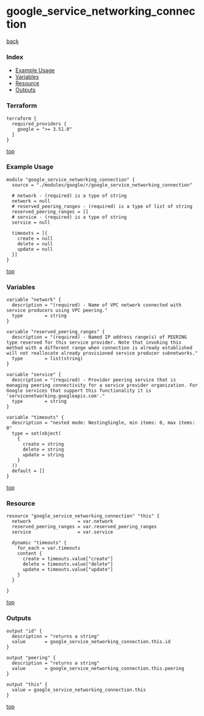 # google_service_networking_connection

[back](../google.md)

### Index

- [Example Usage](#example-usage)
- [Variables](#variables)
- [Resource](#resource)
- [Outputs](#outputs)

### Terraform

```hcl
terraform {
  required_providers {
    google = ">= 3.51.0"
  }
}
```

[top](#index)

### Example Usage

```hcl
module "google_service_networking_connection" {
  source = "./modules/google/r/google_service_networking_connection"

  # network - (required) is a type of string
  network = null
  # reserved_peering_ranges - (required) is a type of list of string
  reserved_peering_ranges = []
  # service - (required) is a type of string
  service = null

  timeouts = [{
    create = null
    delete = null
    update = null
  }]
}
```

[top](#index)

### Variables

```hcl
variable "network" {
  description = "(required) - Name of VPC network connected with service producers using VPC peering."
  type        = string
}

variable "reserved_peering_ranges" {
  description = "(required) - Named IP address range(s) of PEERING type reserved for this service provider. Note that invoking this method with a different range when connection is already established will not reallocate already provisioned service producer subnetworks."
  type        = list(string)
}

variable "service" {
  description = "(required) - Provider peering service that is managing peering connectivity for a service provider organization. For Google services that support this functionality it is 'servicenetworking.googleapis.com'."
  type        = string
}

variable "timeouts" {
  description = "nested mode: NestingSingle, min items: 0, max items: 0"
  type = set(object(
    {
      create = string
      delete = string
      update = string
    }
  ))
  default = []
}
```

[top](#index)

### Resource

```hcl
resource "google_service_networking_connection" "this" {
  network                 = var.network
  reserved_peering_ranges = var.reserved_peering_ranges
  service                 = var.service

  dynamic "timeouts" {
    for_each = var.timeouts
    content {
      create = timeouts.value["create"]
      delete = timeouts.value["delete"]
      update = timeouts.value["update"]
    }
  }

}
```

[top](#index)

### Outputs

```hcl
output "id" {
  description = "returns a string"
  value       = google_service_networking_connection.this.id
}

output "peering" {
  description = "returns a string"
  value       = google_service_networking_connection.this.peering
}

output "this" {
  value = google_service_networking_connection.this
}
```

[top](#index)